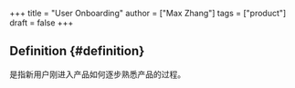 +++
title = "User Onboarding"
author = ["Max Zhang"]
tags = ["product"]
draft = false
+++

## Definition {#definition}

是指新用户刚进入产品如何逐步熟悉产品的过程。
